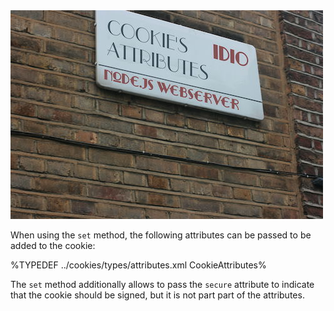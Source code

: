 <img src="https://github.com/idiocc/cookies/blob/master/wiki/cookies-attributes.jpeg">

When using the `set` method, the following attributes can be passed to be added to the cookie:

%TYPEDEF ../cookies/types/attributes.xml CookieAttributes%

The `set` method additionally allows to pass the `secure` attribute to indicate that the cookie should be signed, but it is not part part of the attributes.